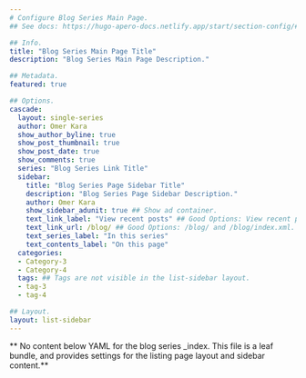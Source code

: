 ```yaml
---
# Configure Blog Series Main Page.
## See docs: https://hugo-apero-docs.netlify.app/start/section-config/#lists-of-pages

## Info.
title: "Blog Series Main Page Title"
description: "Blog Series Main Page Description."

## Metadata.
featured: true

## Options.
cascade:
  layout: single-series
  author: Omer Kara
  show_author_byline: true
  show_post_thumbnail: true
  show_post_date: true
  show_comments: true
  series: "Blog Series Link Title"
  sidebar:
    title: "Blog Series Page Sidebar Title"
    description: "Blog Series Page Sidebar Description."
    author: Omer Kara
    show_sidebar_adunit: true ## Show ad container.
    text_link_label: "View recent posts" ## Good Options: View recent posts and Subscribe via RSS.
    text_link_url: /blog/ ## Good Options: /blog/ and /blog/index.xml.
    text_series_label: "In this series"
    text_contents_label: "On this page"
  categories:
  - Category-3
  - Category-4
  tags: ## Tags are not visible in the list-sidebar layout.
  - tag-3
  - tag-4

## Layout.
layout: list-sidebar
---
```


** No content below YAML for the blog series _index. This file is a leaf bundle, and provides settings for the listing page layout and sidebar content.**
